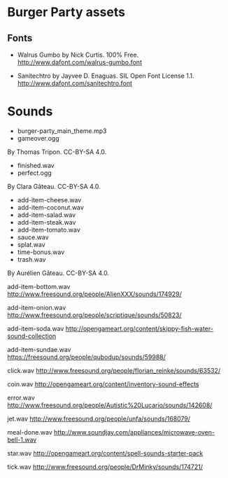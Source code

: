 # Burger Party assets

## Fonts

- Walrus Gumbo by Nick Curtis. 100% Free.
  <http://www.dafont.com/walrus-gumbo.font>

- Sanitechtro by Jayvee D. Enaguas. SIL Open Font License 1.1.
  <http://www.dafont.com/sanitechtro.font>

# Sounds

- burger-party_main_theme.mp3
- gameover.ogg

By Thomas Tripon. CC-BY-SA 4.0.

- finished.wav
- perfect.ogg

By Clara Gâteau. CC-BY-SA 4.0.

- add-item-cheese.wav
- add-item-coconut.wav
- add-item-salad.wav
- add-item-steak.wav
- add-item-tomato.wav
- sauce.wav
- splat.wav
- time-bonus.wav
- trash.wav

By Aurélien Gâteau. CC-BY-SA 4.0.

add-item-bottom.wav <http://www.freesound.org/people/AlienXXX/sounds/174929/>

add-item-onion.wav <http://www.freesound.org/people/scriptique/sounds/50823/>

add-item-soda.wav <http://opengameart.org/content/skippy-fish-water-sound-collection>

add-item-sundae.wav <https://freesound.org/people/qubodup/sounds/59988/>

click.wav <http://www.freesound.org/people/florian_reinke/sounds/63532/>

coin.wav <http://opengameart.org/content/inventory-sound-effects>

error.wav <http://www.freesound.org/people/Autistic%20Lucario/sounds/142608/>

jet.wav <http://www.freesound.org/people/unfa/sounds/168079/>

meal-done.wav <http://www.soundjay.com/appliances/microwave-oven-bell-1.wav>

star.wav <http://opengameart.org/content/spell-sounds-starter-pack>

tick.wav <http://www.freesound.org/people/DrMinky/sounds/174721/>
